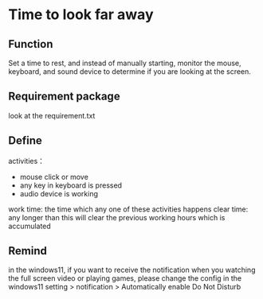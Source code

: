 # Time to look far away


## Function 
Set a time to rest, and instead of manually starting, monitor the mouse, keyboard, and sound device to determine if you are looking at the screen.

## Requirement package
look at the requirement.txt

## Define
activities：
- mouse click or move
- any key in keyboard is pressed
- audio device is working

work time: the time which any one of these activities happens
clear time: any longer than this will clear the previous working hours which is accumulated

## Remind
in the windows11, if you want to receive the notification when you watching the full screen video or playing games, please change the config in the windows11 setting > notification > Automatically enable Do Not Disturb
